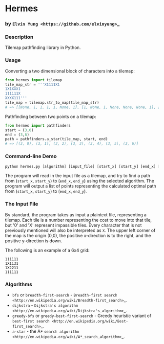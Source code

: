 # Hermes
### by `Elvin Yung <https://github.com/elvinyung>`_

### Description
Tilemap pathfinding library in Python. 

### Usage
Converting a two dimensional block of characters into a tilemap:

```python
from hermes import tilemap
tile_map_str = '''X1111X1
1X1XXX1
111111X 
XXXX111'''
tile_map = tilemap.str_to_map(tile_map_str)
# => [[None, 1, 1, 1, 1, None, 1], [1, None, 1, None, None, None, 1], [1, 1, 1, 1, 1, 1, None], [None, None, None, None, 1, 1, 1]]
```


Pathfinding between two points on a tilemap:
```python
from hermes import pathfinders
start = (3,0)
end = (3,6)
path = pathfinders.a_star(tile_map, start, end)
# => [(3, 0), (3, 1), (3, 2), (3, 3), (3, 4), (3, 5), (3, 6)]
```

### Command-line Demo
```python
python hermes.py [algorithm] [input_file] [start_x] [start_y] [end_x] [end_y]
```

The program will read in the input file as a tilemap, and try to find a path from (`start_x`, `start_y`) to (`end_x`, `end_y`) using the selected algorithm. The program will output a list of points representing the calculated optimal path from (`start_x`, `start_y`) to (`end_x`, `end_y`).

### The Input File
By standard, the program takes as input a plaintext file, representing a tilemap. Each tile is a number representing the cost to move into that tile, but '0' and 'X' represent impassible tiles. Every character that is not previously mentioned will also be interpreted as `X`. The upper left corner of the map is the origin (0,0), the positive x-direction is to the right, and the positive y-direction is down.

The following is an example of a 6x4 grid:
```
111111
1X1131
1X2211
111111
```

### Algorithms
* `bfs` or `breadth-first-search` - `Breadth-first search <http://en.wikipedia.org/wiki/Breadth-first_search>`_.
* `dijkstra` - `Dijkstra's algorithm <http://en.wikipedia.org/wiki/Dijkstra's_algorithm>`_.
* `greedy-bfs` or `greedy-best-first-search` - Greedy heuristic variant of `best-first search <http://en.wikipedia.org/wiki/Best-first_search>`_.
* `a-star` - the A* `search algorithm <http://en.wikipedia.org/wiki/A*_search_algorithm>`_.
